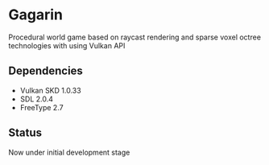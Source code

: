 # Gagarin
Procedural world game based on raycast rendering and sparse voxel octree technologies with using Vulkan API

## Dependencies
- Vulkan SKD 1.0.33
- SDL 2.0.4
- FreeType 2.7

## Status
Now under initial development stage
